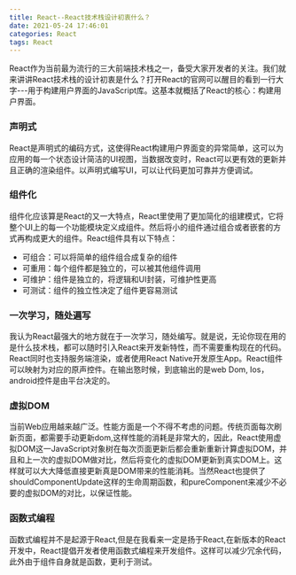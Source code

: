 ```yaml
---
title: React--React技术栈设计初衷什么？
date: 2021-05-24 17:46:01
categories: React
tags: React
---
```

React作为当前最为流行的三大前端技术栈之一，备受大家开发者的关注。我们就来讲讲React技术栈的设计初衷是什么？打开React的官网可以醒目的看到一行大字---用于构建用户界面的JavaScript库。这基本就概括了React的核心：构建用户界面。

### 声明式
React是声明式的编码方式，这使得React构建用户界面变的异常简单，这可以为应用的每一个状态设计简洁的UI视图，当数据改变时，React可以更有效的更新并且正确的渲染组件。以声明式编写UI，可以让代码更加可靠并方便调试。

### 组件化
组件化应该算是React的又一大特点，React里使用了更加简化的组建模式，它将整个UI上的每一个功能模块定义成组件。然后将小的组件通过组合或者嵌套的方式再构成更大的组件。React组件具有以下特点：
+ 可组合：可以将简单的组件组合成复杂的组件
+ 可重用：每个组件都是独立的，可以被其他组件调用
+ 可维护：组件是独立的，将逻辑和UI封装，可维护性更高
+ 可测试：组件的独立性决定了组件更容易测试

### 一次学习，随处遍写
我认为React最强大的地方就在于一次学习，随处编写。就是说，无论你现在用的是什么技术栈，都可以随时引入React来开发新特性，而不需要重构现在的代码。React同时也支持服务端渲染，或者使用React Native开发原生App。React组件可以映射为对应的原声控件。在输出憝时候，到底输出的是web Dom, Ios，android控件是由平台决定的。

### 虚拟DOM
当前Web应用越来越广泛。性能方面是一个不得不考虑的问题。传统页面每次刷新页面，都需要手动更新dom,这样性能的消耗是非常大的，因此，React使用虚拟DOM这一JavaScript对象树在每次页面更新后都会重新重新计算虚拟DOM，并且和上一次的虚拟DOM做对比，然后将变化的虚拟DOM更新到真实DOM上。这样就可以大大降低直接更新真是DOM带来的性能消耗。当然React也提供了shouldComponentUpdate这样的生命周期函数，和pureComponent来减少不必要的虚拟DOM的对比，以保证性能。
### 函数式编程
函数式编程并不是起源于React,但是在我看来一定是扬于React,在新版本的React开发中，React提倡开发者使用函数式编程来开发组件。这样可以减少冗余代码，此外由于组件自身就是函数，更利于测试。

